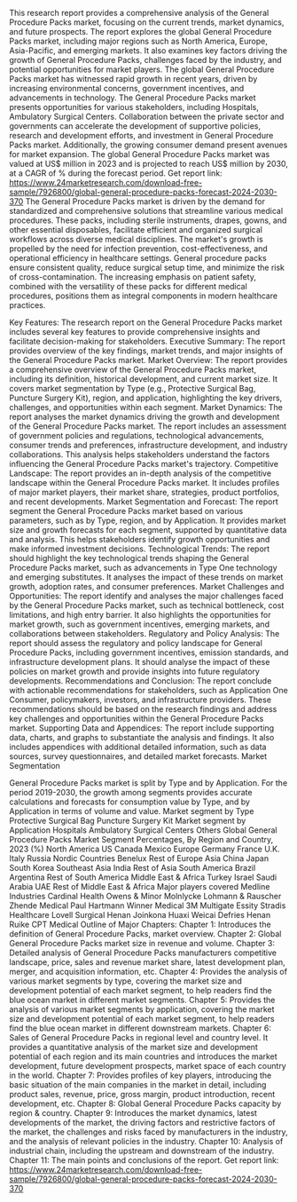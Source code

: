 This research report provides a comprehensive analysis of the General Procedure Packs market, focusing on the current trends, market dynamics, and future prospects. The report explores the global General Procedure Packs market, including major regions such as North America, Europe, Asia-Pacific, and emerging markets. It also examines key factors driving the growth of General Procedure Packs, challenges faced by the industry, and potential opportunities for market players.
The global General Procedure Packs market has witnessed rapid growth in recent years, driven by increasing environmental concerns, government incentives, and advancements in technology. The General Procedure Packs market presents opportunities for various stakeholders, including Hospitals, Ambulatory Surgical Centers. Collaboration between the private sector and governments can accelerate the development of supportive policies, research and development efforts, and investment in General Procedure Packs market. Additionally, the growing consumer demand present avenues for market expansion.
The global General Procedure Packs market was valued at US$ million in 2023 and is projected to reach US$ million by 2030, at a CAGR of % during the forecast period.
Get report link: https://www.24marketresearch.com/download-free-sample/7926800/global-general-procedure-packs-forecast-2024-2030-370 
The General Procedure Packs market is driven by the demand for standardized and comprehensive solutions that streamline various medical procedures. These packs, including sterile instruments, drapes, gowns, and other essential disposables, facilitate efficient and organized surgical workflows across diverse medical disciplines. The market's growth is propelled by the need for infection prevention, cost-effectiveness, and operational efficiency in healthcare settings. General procedure packs ensure consistent quality, reduce surgical setup time, and minimize the risk of cross-contamination. The increasing emphasis on patient safety, combined with the versatility of these packs for different medical procedures, positions them as integral components in modern healthcare practices.

Key Features:
The research report on the General Procedure Packs market includes several key features to provide comprehensive insights and facilitate decision-making for stakeholders.
Executive Summary: The report provides overview of the key findings, market trends, and major insights of the General Procedure Packs market.
Market Overview: The report provides a comprehensive overview of the General Procedure Packs market, including its definition, historical development, and current market size. It covers market segmentation by Type (e.g., Protective Surgical Bag, Puncture Surgery Kit), region, and application, highlighting the key drivers, challenges, and opportunities within each segment.
Market Dynamics: The report analyses the market dynamics driving the growth and development of the General Procedure Packs market. The report includes an assessment of government policies and regulations, technological advancements, consumer trends and preferences, infrastructure development, and industry collaborations. This analysis helps stakeholders understand the factors influencing the General Procedure Packs market's trajectory.
Competitive Landscape: The report provides an in-depth analysis of the competitive landscape within the General Procedure Packs market. It includes profiles of major market players, their market share, strategies, product portfolios, and recent developments.
Market Segmentation and Forecast: The report segment the General Procedure Packs market based on various parameters, such as by Type, region, and by Application. It provides market size and growth forecasts for each segment, supported by quantitative data and analysis. This helps stakeholders identify growth opportunities and make informed investment decisions.
Technological Trends: The report should highlight the key technological trends shaping the General Procedure Packs market, such as advancements in Type One technology and emerging substitutes. It analyses the impact of these trends on market growth, adoption rates, and consumer preferences.
Market Challenges and Opportunities: The report identify and analyses the major challenges faced by the General Procedure Packs market, such as technical bottleneck, cost limitations, and high entry barrier. It also highlights the opportunities for market growth, such as government incentives, emerging markets, and collaborations between stakeholders.
Regulatory and Policy Analysis: The report should assess the regulatory and policy landscape for General Procedure Packs, including government incentives, emission standards, and infrastructure development plans. It should analyse the impact of these policies on market growth and provide insights into future regulatory developments.
Recommendations and Conclusion: The report conclude with actionable recommendations for stakeholders, such as Application One Consumer, policymakers, investors, and infrastructure providers. These recommendations should be based on the research findings and address key challenges and opportunities within the General Procedure Packs market.
Supporting Data and Appendices: The report include supporting data, charts, and graphs to substantiate the analysis and findings. It also includes appendices with additional detailed information, such as data sources, survey questionnaires, and detailed market forecasts.
Market Segmentation

General Procedure Packs market is split by Type and by Application. For the period 2019-2030, the growth among segments provides accurate calculations and forecasts for consumption value by Type, and by Application in terms of volume and value.
Market segment by Type
Protective Surgical Bag
Puncture Surgery Kit
Market segment by Application
Hospitals
Ambulatory Surgical Centers
Others
Global General Procedure Packs Market Segment Percentages, By Region and Country, 2023 (%)
North America
US
Canada
Mexico
Europe
Germany
France
U.K.
Italy
Russia
Nordic Countries
Benelux
Rest of Europe
Asia
China
Japan
South Korea
Southeast Asia
India
Rest of Asia
South America
Brazil
Argentina
Rest of South America
Middle East & Africa
Turkey
Israel
Saudi Arabia
UAE
Rest of Middle East & Africa
Major players covered
Medline Industries
Cardinal Health
Owens & Minor
Molnlycke
Lohmann & Rauscher
Zhende Medical
Paul Hartmann
Winner Medical
3M
Multigate
Essity
Stradis Healthcare
Lovell Surgical
Henan Joinkona
Huaxi Weicai
Defries
Henan Ruike
CPT Medical
Outline of Major Chapters:
Chapter 1: Introduces the definition of General Procedure Packs, market overview.
Chapter 2: Global General Procedure Packs market size in revenue and volume.
Chapter 3: Detailed analysis of General Procedure Packs manufacturers competitive landscape, price, sales and revenue market share, latest development plan, merger, and acquisition information, etc.
Chapter 4: Provides the analysis of various market segments by type, covering the market size and development potential of each market segment, to help readers find the blue ocean market in different market segments.
Chapter 5: Provides the analysis of various market segments by application, covering the market size and development potential of each market segment, to help readers find the blue ocean market in different downstream markets.
Chapter 6: Sales of General Procedure Packs in regional level and country level. It provides a quantitative analysis of the market size and development potential of each region and its main countries and introduces the market development, future development prospects, market space of each country in the world.
Chapter 7: Provides profiles of key players, introducing the basic situation of the main companies in the market in detail, including product sales, revenue, price, gross margin, product introduction, recent development, etc.
Chapter 8: Global General Procedure Packs capacity by region & country.
Chapter 9: Introduces the market dynamics, latest developments of the market, the driving factors and restrictive factors of the market, the challenges and risks faced by manufacturers in the industry, and the analysis of relevant policies in the industry.
Chapter 10: Analysis of industrial chain, including the upstream and downstream of the industry.
Chapter 11: The main points and conclusions of the report.
Get report link: https://www.24marketresearch.com/download-free-sample/7926800/global-general-procedure-packs-forecast-2024-2030-370 
